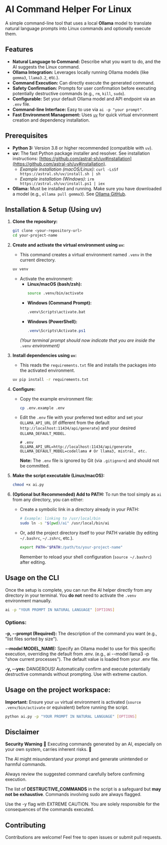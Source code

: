 # AI Command Helper For Linux

A simple command-line tool that uses a local **Ollama** model to translate natural language prompts into Linux commands and optionally execute them.

## Features

*   **Natural Language to Command:** Describe what you want to do, and the AI suggests the Linux command.
*   **Ollama Integration:** Leverages locally running Ollama models (like `gemma3`, `llama3.2`, etc.).
*   **Command Execution:** Can directly execute the generated command.
*   **Safety Confirmation:** Prompts for user confirmation before executing potentially destructive commands (e.g., `rm`, `kill`, `sudo`).
*   **Configurable:** Set your default Ollama model and API endpoint via an `.env` file.
*   **Command-line Interface:** Easy to use via `ai -p "your prompt"`.
*   **Fast Environment Management:** Uses [`uv`](https://github.com/astral-sh/uv) for quick virtual environment creation and dependency installation.

## Prerequisites

*   **Python 3:** Version 3.8 or higher recommended (compatible with `uv`).
*   **uv:** The fast Python package installer and resolver. See installation instructions: [https://github.com/astral-sh/uv#installation](https://github.com/astral-sh/uv#installation).
    *   *Example installation (macOS/Linux):* `curl -LsSf https://astral.sh/uv/install.sh | sh`
    *   *Example installation (Windows):* `irm https://astral.sh/uv/install.ps1 | iex`
*   **Ollama:** Must be installed and running. Make sure you have downloaded a model (e.g., `ollama pull gemma3`). See [Ollama GitHub](https://github.com/ollama/ollama).

## Installation & Setup (Using uv)

1.  **Clone the repository:**
    ```bash
    git clone <your-repository-url>
    cd your-project-name
    ```

2.  **Create and activate the virtual environment using `uv`:**
    *   This command creates a virtual environment named `.venv` in the current directory.
    ```bash
    uv venv
    ```
    *   Activate the environment:
        *   **Linux/macOS (bash/zsh):**
            ```bash
            source .venv/bin/activate
            ```
        *   **Windows (Command Prompt):**
            ```cmd
            .venv\Scripts\activate.bat
            ```
        *   **Windows (PowerShell):**
            ```powershell
            .venv\Scripts\Activate.ps1
            ```
        *(Your terminal prompt should now indicate that you are inside the `.venv` environment)*

3.  **Install dependencies using `uv`:**
    *   This reads the `requirements.txt` file and installs the packages into the activated environment.
    ```bash
    uv pip install -r requirements.txt
    ```

4.  **Configure:**
    *   Copy the example environment file:
        ```bash
        cp .env.example .env
        ```
    *   Edit the `.env` file with your preferred text editor and set your `OLLAMA_API_URL` (if different from the default `http://localhost:11434/api/generate`) and your desired `OLLAMA_DEFAULT_MODEL`.
        ```dotenv
        # .env
        OLLAMA_API_URL=http://localhost:11434/api/generate
        OLLAMA_DEFAULT_MODEL=codellama # Or llama3, mistral, etc.
        ```
        **Note:** The `.env` file is ignored by Git (via `.gitignore`) and should not be committed.

5.  **Make the script executable (Linux/macOS):**
    ```bash
    chmod +x ai.py
    ```

6.  **(Optional but Recommended) Add to PATH:**
    To run the tool simply as `ai` from any directory, you can either:
    *   Create a symbolic link in a directory already in your PATH:
        ```bash
        # Example: linking to /usr/local/bin
        sudo ln -s "$(pwd)/ai" /usr/local/bin/ai
        ```
    *   Or, add the project directory itself to your PATH variable (by editing `~/.bashrc`, `~/.zshrc`, etc.).
        ```bash
        export PATH="$PATH:/path/to/your-project-name"
        ```
        Remember to reload your shell configuration (`source ~/.bashrc`) after editing.

## Usage on the CLI

Once the setup is complete, you can run the AI helper directly from any directory in your terminal. You **do not** need to activate the `.venv` environment manually.

```bash
ai -p "YOUR PROMPT IN NATURAL LANGUAGE" [OPTIONS]
```

### Options:

**-p, --prompt (Required):** The description of the command you want (e.g., "list files sorted by size").

**--model MODEL_NAME:** Specify an Ollama model to use for this specific execution, overriding the default from .env. (e.g., ai --model llama3 -p "show current processes"). The default value is loaded from your .env file.

**-y, --yes:** DANGEROUS! Automatically confirm and execute potentially destructive commands without prompting. Use with extreme caution.

## Usage on the project workspace:

**Important:** Ensure your `uv` virtual environment is activated (`source .venv/bin/activate` or equivalent) before running the script.

```bash
python ai.py -p "YOUR PROMPT IN NATURAL LANGUAGE" [OPTIONS]
```

## Disclaimer

**Security Warning**
🚨 Executing commands generated by an AI, especially on your own system, carries inherent risks. 🚨

The AI might misunderstand your prompt and generate unintended or harmful commands.

Always review the suggested command carefully before confirming execution.

The list of **DESTRUCTIVE_COMMANDS** in the script is a safeguard but **may not be exhaustive**. Commands involving sudo are always flagged.

Use the -y flag with EXTREME CAUTION. You are solely responsible for the consequences of the commands executed.

## Contributing

Contributions are welcome! Feel free to open issues or submit pull requests.

